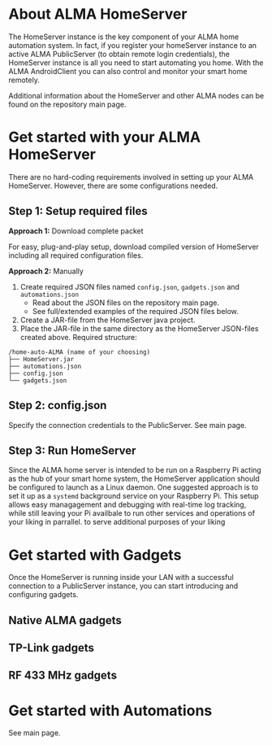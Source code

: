 
# About ALMA HomeServer
The HomeServer instance is the key component of your ALMA home automation system. In fact, if you register your homeServer instance to an active ALMA PublicServer (to obtain remote login credentials), the HomeServer instance is all you need to start automating you home. With the ALMA AndroidClient you can also control and monitor your smart home remotely.

Additional information about the HomeServer and other ALMA nodes can be found on the repository main page.

# Get started with your ALMA HomeServer

There are no hard-coding requirements involved in setting up your ALMA HomeServer. However, there are some configurations needed.

## Step 1: Setup required files

**Approach 1:** Download complete packet

For easy, plug-and-play setup, download compiled version of HomeServer including all required configuration files.

**Approach 2:** Manually

1. Create required JSON files named `config.json`, `gadgets.json` and `automations.json`
   - Read about the JSON files on the repository main page.
   - See full/extended examples of the required JSON files below.
2. Create a JAR-file from the HomeServer java project.
3. Place the JAR-file in the same directory as the HomeServer JSON-files created above. Required structure:
```
/home-auto-ALMA (name of your choosing)
├── HomeServer.jar
├── automations.json
├── config.json
└── gadgets.json
```
## Step 2: config.json

Specify the connection credentials to the PublicServer. See main page.

## Step 3:  Run HomeServer
Since the ALMA home server is intended to be run on a Raspberry Pi acting as the hub of your smart home system, the HomeServer application should be configured to launch as a Linux daemon. One suggested approach is to set it up as a `systemd` background service on your Raspberry Pi. This setup allows easy managagement and debugging with real-time log tracking, while still leaving your Pi availbale to run other services and operations of your liking in parrallel.  to serve additional purposes of your liking

# Get started with Gadgets
Once the HomeServer is running inside your LAN with a successful connection to a PublicServer instance, you can start introducing and configuring gadgets.

## Native ALMA gadgets

## TP-Link gadgets

## RF 433 MHz gadgets

# Get started with Automations
See main page.
